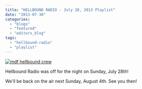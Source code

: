 ```yaml
---
title: "HELLBOUND RADIO - July 28, 2013 Playlist"
date: "2013-07-30"
categories: 
  - "blogs"
  - "featured"
  - "editors_blog"
tags: 
  - "hellbound-radio"
  - "playlist"
---
```


[![mdf hellbound crew](http://www.hellbound.ca/wp-content/uploads/2010/06/mdf-hellbound-crew.jpg)](http://www.hellbound.ca/wp-content/uploads/2010/06/mdf-hellbound-crew.jpg)

Hellbound Radio was off for the night on Sunday, July 28th!

We'll be back on the air next Sunday, August 4th. See you then!
